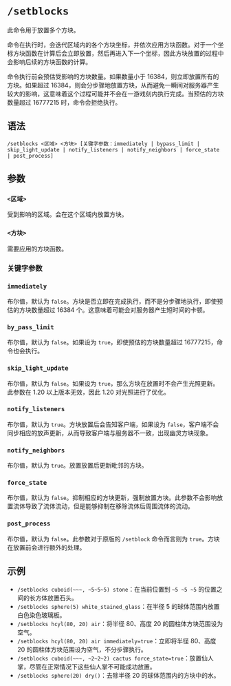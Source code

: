 # `/setblocks`

此命令用于放置多个方块。

命令在执行时，会迭代区域内的各个方块坐标，并依次应用方块函数。对于一个坐标方块函数在计算后会立即放置，然后再进入下一个坐标，因此方块放置的过程中会影响后续的方块函数的计算。

命令执行前会预估受影响的方块数量。如果数量小于 16384，则立即放置所有的方块。如果超过 16384，则会分步骤地放置方块，从而避免一瞬间对服务器产生较大的影响，这意味着这个过程可能并不会在一游戏刻内执行完成。当预估的方块数量超过 16777215 时，命令会拒绝执行。

## 语法

`/setblocks <区域> <方块> [关键字参数：immediately | bypass_limit | skip_light_update | notify_listeners | notify_neighbors | force_state | post_process]`

## 参数

### `<区域>`

受到影响的区域。会在这个区域内放置方块。

### `<方块>`

需要应用的方块函数。

### 关键字参数

### `immediately`

布尔值，默认为 `false`。方块是否立即在完成执行，而不是分步骤地执行，即使预估的方块数量超过 16384 个。这意味着可能会对服务器产生短时间的卡顿。

### `by_pass_limit`

布尔值，默认为 `false`。如果设为 `true`，即使预估的方块数量超过 16777215，命令也会执行。

### `skip_light_update`

布尔值，默认为 `false`。如果设为 `true`，那么方块在放置时不会产生光照更新。此参数在 1.20 以上版本无效，因此 1.20 对光照进行了优化。

### `notify_listeners`

布尔值，默认为 `true`。方块放置后会告知客户端，如果设为 `false`，客户端不会同步相应的放声更新，从而导致客户端与服务器不一致，出现幽灵方块现象。

### `notify_neighbors`

布尔值，默认为 `true`。放置放置后更新毗邻的方块。

### `force_state`

布尔值，默认为 `false`。抑制相应的方块更新，强制放置方块。此参数不会影响放置流体导致了流体流动，但是能够抑制在移除流体后周围流体的流动。

### `post_process`

布尔值，默认为 `false`。此参数对于原版的 `/setblock` 命令而言则为 `true`。方块在放置前会进行额外的处理。

## 示例

- `/setblocks cuboid(~~~, ~5~5~5) stone`：在当前位置到 `~5 ~5 ~5` 的位置之间的长方体放置石头。
- `/setblocks sphere(5) white_stained_glass`：在半径 5 的球体范围内放置白色染色玻璃板。
- `/setblocks hcyl(80, 20) air`：将半径 80、高度 20 的圆柱体方块范围设为空气。
- `/setblocks hcyl(80, 20) air immediately=true`：立即将半径 80、高度 20 的圆柱体方块范围设为空气，不分步骤执行。
- `/setblocks cuboid(~~~, ~2~2~2) cactus force_state=true`：放置仙人掌，尽管在正常情况下这些仙人掌不可能成功放置。
- `/setblocks sphere(20) dry()`：去除半径 20 的球体范围内的方块中的水。